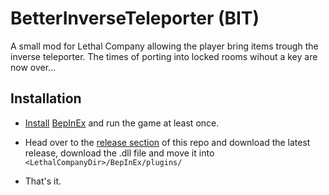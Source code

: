 # BetterInverseTeleporter (BIT)
A small mod for Lethal Company allowing the player bring items trough the inverse teleporter.
The times of porting into locked rooms wihout a key are now over...


## Installation
 * <a href="https://docs.bepinex.dev/articles/user_guide/installation/index.html">Install</a> <a href="https://docs.bepinex.dev/index.html">BepInEx</a> and run the game at least once.
 * Head over to the <a href="https://github.com/PortableNavi/better_inverse_teleporter/releases">release section</a> of this repo and download the latest release,
   download the .dll file and move it into  `<LethalCompanyDir>/BepInEx/plugins/`
 
 * That's it.
